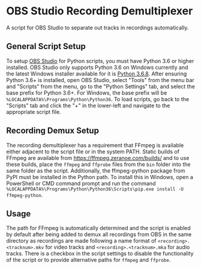 # OBS Studio Recording Demultiplexer

A script for OBS Studio to separate out tracks in recordings automatically.


## General Script Setup

To setup [OBS Studio](https://obsproject.com/) for Python scripts, you must have Python 3.6 or higher installed. OBS Studio only supports Python 3.6 on Windows currently and the latest Windows installer available for it is [Python 3.6.8](https://www.python.org/ftp/python/3.6.8/python-3.6.8-amd64.exe). After ensuring Python 3.6+ is installed, open OBS Studio, select "Tools" from the menu bar and "Scripts" from the menu, go to the "Python Settings" tab, and select the base prefix for Python 3.6+. For Windows, the base prefix will be `%LOCALAPPDATA%\Programs\Python\Python36`. To load scripts, go back to the "Scripts" tab and click the "+" in the lower-left and navigate to the appropriate script file.


## Recording Demux Setup

The recording demultiplexer has a requirement that FFmpeg is available either adjacent to the script file or in the system PATH. Static builds of FFmpeg are available from https://ffmpeg.zeranoe.com/builds/ and to use these builds, place the `ffmpeg` and `ffprobe` files from the `bin` folder into the same folder as the script. Additionally, the ffmpeg-python package from PyPI must be installed in the Python path. To install this in Windows, open a PowerShell or CMD command prompt and run the command `%LOCALAPPDATA%\Programs\Python\Python36\Scripts\pip.exe install -U ffmpeg-python`.


## Usage

The path for FFmpeg is automatically determined and the script is enabled by default after being added to demux all recordings from OBS in the same directory as recordings are made following a name format of `<recording>.<tracknum>.mkv` for video tracks and `<recording>.<tracknum>.mka` for audio tracks. There is a checkbox in the script settings to disable the functionality of the script or to provide alternative paths for `ffmpeg` and `ffprobe`.
